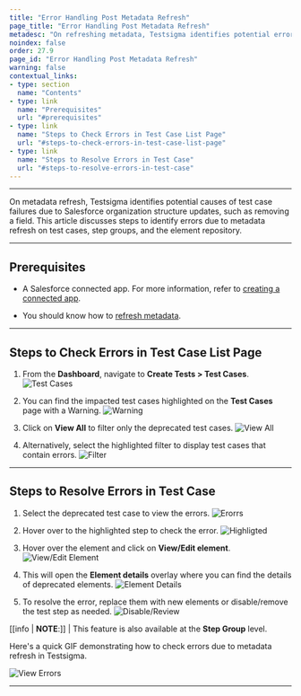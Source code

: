 ```yaml
---
title: "Error Handling Post Metadata Refresh"
page_title: "Error Handling Post Metadata Refresh"
metadesc: "On refreshing metadata, Testsigma identifies potential errors in test cases, step groups and elements linked to updates in the Salesforce organization structure"
noindex: false
order: 27.9
page_id: "Error Handling Post Metadata Refresh"
warning: false
contextual_links:
- type: section
  name: "Contents"
- type: link
  name: "Prerequisites"
  url: "#prerequisites"
- type: link
  name: "Steps to Check Errors in Test Case List Page"
  url: "#steps-to-check-errors-in-test-case-list-page"
- type: link
  name: "Steps to Resolve Errors in Test Case"
  url: "#steps-to-resolve-errors-in-test-case"
---
```


---

On metadata refresh, Testsigma identifies potential causes of test case failures due to Salesforce organization structure updates, such as removing a field. This article discusses steps to identify errors due to metadata refresh on test cases, step groups, and the element repository.


---

## **Prerequisites**

- A Salesforce connected app. For more information, refer to [creating a connected app](https://testsigma.com/docs/salesforce-testing/connected-app/).

- You should know how to [refresh metadata](https://testsigma.com/docs/salesforce-testing/metadata-connections/#steps-to-refresh-metadata-connection).

---


## **Steps to Check Errors in Test Case List Page**

1. From the **Dashboard**, navigate to **Create Tests > Test Cases**.
   ![Test Cases](https://s3.amazonaws.com/static-docs.testsigma.com/new_images/projects/applications/ehtcpagehl.png)

2. You can find the impacted test cases highlighted on the **Test Cases** page with a Warning. 
   ![Warning](https://s3.amazonaws.com/static-docs.testsigma.com/new_images/projects/applications/ehtcrp.png)

3. Click on **View All** to filter only the deprecated test cases.
   ![View All](https://s3.amazonaws.com/static-docs.testsigma.com/new_images/projects/applications/ehtcrpva.png)

4. Alternatively, select the highlighted filter to display test cases that contain errors.
   ![Filter](https://s3.amazonaws.com/static-docs.testsigma.com/new_images/projects/applications/ehfilter.png)
---

## **Steps to Resolve Errors in Test Case**

1. Select the deprecated test case to view the errors.
   ![Erorrs](https://s3.amazonaws.com/static-docs.testsigma.com/new_images/projects/applications/ehtcspagerrs.png)

2. Hover over to the highlighted step to check the error.
   ![Highligted](https://s3.amazonaws.com/static-docs.testsigma.com/new_images/projects/applications/eheitslvl.png)

3. Hover over the element and click on **View/Edit element**.
   ![View/Edit Element](https://s3.amazonaws.com/static-docs.testsigma.com/new_images/projects/applications/ehitcvoeel.png)

4. This will open the **Element details** overlay where you can find the details of deprecated elements. 
   ![Element Details](https://s3.amazonaws.com/static-docs.testsigma.com/new_images/projects/applications/ehedol.png)

5. To resolve the error, replace them with new elements or disable/remove the test step as needed.
   ![Disable/Review](https://s3.amazonaws.com/static-docs.testsigma.com/new_images/projects/applications/ehvoeelement.png)

[[info | **NOTE**:]]
| This feature is also available at the **Step Group** level. 

Here's a quick GIF demonstrating how to check errors due to metadata refresh in Testsigma. 

![View Errors](https://s3.amazonaws.com/static-docs.testsigma.com/new_images/projects/applications/Errorhandling.gif)

---